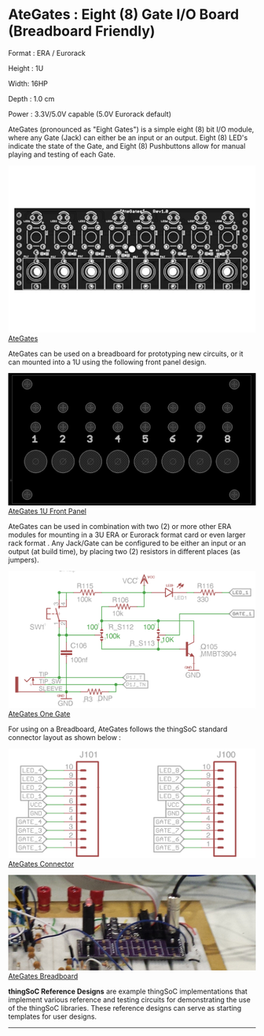 # AteGates : Eight (8) Gate I/O Board (Breadboard Friendly) 

Format : ERA / Eurorack

Height : 1U 

Width: 16HP

Depth : 1.0 cm

Power : 3.3V/5.0V capable (5.0V Eurorack default)

AteGates (pronounced as "Eight Gates") is a simple eight (8) bit I/O module,
where any Gate (Jack) can either be an input or an output.
Eight (8) LED's indicate the state of the Gate, and Eight (8) Pushbuttons allow
for manual playing and testing of each Gate.

[![thingSoC AteGates](https://github.com/PatternAgents/AteGates/blob/master/images/AteGates_top.png?raw=true)AteGates](https://github.com/patternagents/AteGates)

AteGates can be used on a breadboard for prototyping new circuits,
or it can mounted into a 1U using the following front panel design.

[![AteGates 1U Front Panel](https://github.com/PatternAgents/AteGates/blob/master/images/AteGates_panel.png?raw=true)AteGates 1U Front Panel](https://github.com/patternagents/AteGates)

AteGates can be used in combination with two (2) or more other ERA modules
for mounting in a 3U ERA or Eurorack format card or even larger rack format
.
Any Jack/Gate can be configured to be either an input or an output (at build time),
by placing two (2) resistors in different places (as jumpers).

[![AteGates One Gate](https://github.com/PatternAgents/AteGates/blob/master/images/OneGate.png?raw=true)AteGates One Gate](https://github.com/patternagents/AteGates)

For using on a Breadboard, AteGates follows the thingSoC standard connector layout as shown below :

[![AteGates Connector](https://github.com/PatternAgents/AteGates/blob/master/images/AteGates_connector_sch.png?raw=true)AteGates Connector](https://github.com/patternagents/AteGates)

[![AteGates Breadboard](https://github.com/PatternAgents/AteGates/blob/master/images/AteGates_bb.png?raw=true)AteGates Breadboard](https://github.com/patternagents/AteGates)


**thingSoC Reference Designs** are example thingSoC implementations that implement
various reference and testing circuits for demonstrating the use of the thingSoC libraries.
These reference designs can serve as starting templates for user designs.

---------------------------------------

